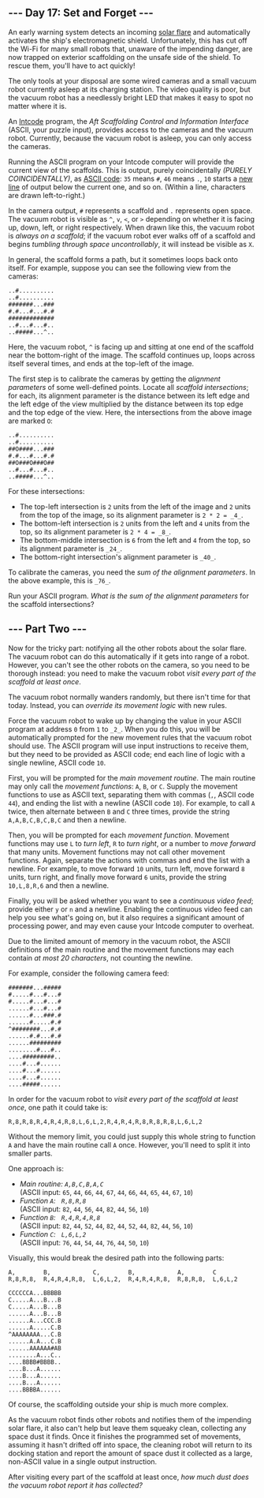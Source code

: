 \--- Day 17: Set and Forget ---
-------------------------------

An early warning system detects an incoming [solar flare](https://en.wikipedia.org/wiki/Solar_flare) and automatically activates the ship's electromagnetic shield. Unfortunately, this has cut off the Wi-Fi for many small robots that, unaware of the impending danger, are now trapped on exterior scaffolding on the unsafe side of the shield. To rescue them, you'll have to act quickly!

The only tools at your disposal are some wired cameras and a small vacuum robot currently asleep at its charging station. The video quality is poor, but the vacuum robot has a needlessly bright LED that makes it easy to spot no matter where it is.

An [Intcode](Day09.md) program, the _Aft Scaffolding Control and Information Interface_ (ASCII, your puzzle input), provides access to the cameras and the vacuum robot. Currently, because the vacuum robot is asleep, you can only access the cameras.

Running the ASCII program on your Intcode computer will provide the current view of the scaffolds. This is output, purely coincidentally _(PURELY COINCIDENTALLY)_, as [ASCII code](https://simple.wikipedia.org/wiki/ASCII): `35` means `#`, `46` means `.`, `10` starts a [new line](https://en.wikipedia.org/wiki/Newline#In_programming_languages) of output below the current one, and so on. (Within a line, characters are drawn left-to-right.)

In the camera output, `#` represents a scaffold and `.` represents open space. The vacuum robot is visible as `^`, `v`, `<`, or `>` depending on whether it is facing up, down, left, or right respectively. When drawn like this, the vacuum robot is _always on a scaffold_; if the vacuum robot ever walks off of a scaffold and begins _tumbling through space uncontrollably_, it will instead be visible as `X`.

In general, the scaffold forms a path, but it sometimes loops back onto itself. For example, suppose you can see the following view from the cameras:

    ..#..........
    ..#..........
    #######...###
    #.#...#...#.#
    #############
    ..#...#...#..
    ..#####...^..
    

Here, the vacuum robot, `^` is facing up and sitting at one end of the scaffold near the bottom-right of the image. The scaffold continues up, loops across itself several times, and ends at the top-left of the image.

The first step is to calibrate the cameras by getting the _alignment parameters_ of some well-defined points. Locate all _scaffold intersections_; for each, its alignment parameter is the distance between its left edge and the left edge of the view multiplied by the distance between its top edge and the top edge of the view. Here, the intersections from the above image are marked `O`:

    ..#..........
    ..#..........
    ##O####...###
    #.#...#...#.#
    ##O###O###O##
    ..#...#...#..
    ..#####...^..
    

For these intersections:

*   The top-left intersection is `2` units from the left of the image and `2` units from the top of the image, so its alignment parameter is `2 * 2 = _4_`.
*   The bottom-left intersection is `2` units from the left and `4` units from the top, so its alignment parameter is `2 * 4 = _8_`.
*   The bottom-middle intersection is `6` from the left and `4` from the top, so its alignment parameter is `_24_`.
*   The bottom-right intersection's alignment parameter is `_40_`.

To calibrate the cameras, you need the _sum of the alignment parameters_. In the above example, this is `_76_`.

Run your ASCII program. _What is the sum of the alignment parameters_ for the scaffold intersections?

\--- Part Two ---
-----------------

Now for the tricky part: notifying all the other robots about the solar flare. The vacuum robot can do this automatically if it gets into range of a robot. However, you can't see the other robots on the camera, so you need to be thorough instead: you need to make the vacuum robot _visit every part of the scaffold at least once_.

The vacuum robot normally wanders randomly, but there isn't time for that today. Instead, you can _override its movement logic_ with new rules.

Force the vacuum robot to wake up by changing the value in your ASCII program at address `0` from `1` to `_2_`. When you do this, you will be automatically prompted for the new movement rules that the vacuum robot should use. The ASCII program will use input instructions to receive them, but they need to be provided as ASCII code; end each line of logic with a single newline, ASCII code `10`.

First, you will be prompted for the _main movement routine_. The main routine may only call the _movement functions_: `A`, `B`, or `C`. Supply the movement functions to use as ASCII text, separating them with commas (`,`, ASCII code `44`), and ending the list with a newline (ASCII code `10`). For example, to call `A` twice, then alternate between `B` and `C` three times, provide the string `A,A,B,C,B,C,B,C` and then a newline.

Then, you will be prompted for each _movement function_. Movement functions may use `L` to _turn left_, `R` to _turn right_, or a number to _move forward_ that many units. Movement functions may not call other movement functions. Again, separate the actions with commas and end the list with a newline. For example, to move forward `10` units, turn left, move forward `8` units, turn right, and finally move forward `6` units, provide the string `10,L,8,R,6` and then a newline.

Finally, you will be asked whether you want to see a _continuous video feed_; provide either `y` or `n` and a newline. Enabling the continuous video feed can help you see what's going on, but it also requires a significant amount of processing power, and may even cause your Intcode computer to overheat.

Due to the limited amount of memory in the vacuum robot, the ASCII definitions of the main routine and the movement functions may each contain _at most 20 characters_, not counting the newline.

For example, consider the following camera feed:

    #######...#####
    #.....#...#...#
    #.....#...#...#
    ......#...#...#
    ......#...###.#
    ......#.....#.#
    ^########...#.#
    ......#.#...#.#
    ......#########
    ........#...#..
    ....#########..
    ....#...#......
    ....#...#......
    ....#...#......
    ....#####......
    

In order for the vacuum robot to _visit every part of the scaffold at least once_, one path it could take is:

    R,8,R,8,R,4,R,4,R,8,L,6,L,2,R,4,R,4,R,8,R,8,R,8,L,6,L,2

Without the memory limit, you could just supply this whole string to function `A` and have the main routine call `A` once. However, you'll need to split it into smaller parts.

One approach is:

*   _Main routine: `A,B,C,B,A,C`_  
    (ASCII input: `65`, `44`, `66`, `44`, `67`, `44`, `66`, `44`, `65`, `44`, `67`, `10`)
*   _Function `A`:   `R,8,R,8`_  
    (ASCII input: `82`, `44`, `56`, `44`, `82`, `44`, `56`, `10`)
*   _Function `B`:   `R,4,R,4,R,8`_  
    (ASCII input: `82`, `44`, `52`, `44`, `82`, `44`, `52`, `44`, `82`, `44`, `56`, `10`)
*   _Function `C`:   `L,6,L,2`_  
    (ASCII input: `76`, `44`, `54`, `44`, `76`, `44`, `50`, `10`)

Visually, this would break the desired path into the following parts:

    A,        B,            C,        B,            A,        C
    R,8,R,8,  R,4,R,4,R,8,  L,6,L,2,  R,4,R,4,R,8,  R,8,R,8,  L,6,L,2
    
    CCCCCCA...BBBBB
    C.....A...B...B
    C.....A...B...B
    ......A...B...B
    ......A...CCC.B
    ......A.....C.B
    ^AAAAAAAA...C.B
    ......A.A...C.B
    ......AAAAAA#AB
    ........A...C..
    ....BBBB#BBBB..
    ....B...A......
    ....B...A......
    ....B...A......
    ....BBBBA......
    

Of course, the scaffolding outside your ship is much more complex.

As the vacuum robot finds other robots and notifies them of the impending solar flare, it also can't help but leave them squeaky clean, collecting any space dust it finds. Once it finishes the programmed set of movements, assuming it hasn't drifted off into space, the cleaning robot will return to its docking station and report the amount of space dust it collected as a large, non-ASCII value in a single output instruction.

After visiting every part of the scaffold at least once, _how much dust does the vacuum robot report it has collected?_